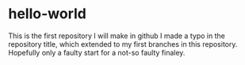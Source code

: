 # hello-world
This is the first repository I will make in github
I made a typo in the repository title, which extended to my first branches in this repository.
Hopefully only a faulty start for a not-so faulty finaley.
